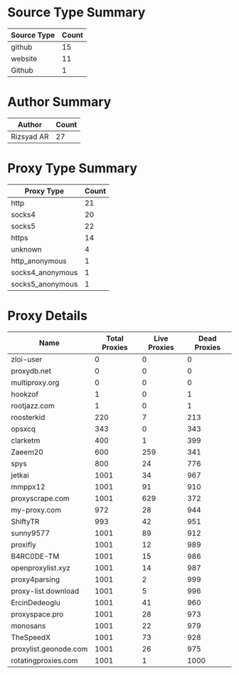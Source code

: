 # Source Type Summary

| Source Type | Count |
|-------------|-------|
| github | 15 |
| website | 11 |
| Github | 1 |


# Author Summary

| Author | Count |
|--------|-------|
| Rizsyad AR | 27 |


# Proxy Type Summary

| Proxy Type | Count |
|------------|-------|
| http | 21 |
| socks4 | 20 |
| socks5 | 22 |
| https | 14 |
| unknown | 4 |
| http_anonymous | 1 |
| socks4_anonymous | 1 |
| socks5_anonymous | 1 |


# Proxy Details

| Name | Total Proxies | Live Proxies | Dead Proxies |
|------|---------------|--------------|---------------|
| zloi-user | 0 | 0 | 0 |
| proxydb.net | 0 | 0 | 0 |
| multiproxy.org | 0 | 0 | 0 |
| hookzof | 1 | 0 | 1 |
| rootjazz.com | 1 | 0 | 1 |
| roosterkid | 220 | 7 | 213 |
| opsxcq | 343 | 0 | 343 |
| clarketm | 400 | 1 | 399 |
| Zaeem20 | 600 | 259 | 341 |
| spys | 800 | 24 | 776 |
| jetkai | 1001 | 34 | 967 |
| mmppx12 | 1001 | 91 | 910 |
| proxyscrape.com | 1001 | 629 | 372 |
| my-proxy.com | 972 | 28 | 944 |
| ShiftyTR | 993 | 42 | 951 |
| sunny9577 | 1001 | 89 | 912 |
| proxifly | 1001 | 12 | 989 |
| B4RC0DE-TM | 1001 | 15 | 986 |
| openproxylist.xyz | 1001 | 14 | 987 |
| proxy4parsing | 1001 | 2 | 999 |
| proxy-list.download | 1001 | 5 | 996 |
| ErcinDedeoglu | 1001 | 41 | 960 |
| proxyspace.pro | 1001 | 28 | 973 |
| monosans | 1001 | 22 | 979 |
| TheSpeedX | 1001 | 73 | 928 |
| proxylist.geonode.com | 1001 | 26 | 975 |
| rotatingproxies.com | 1001 | 1 | 1000 |
